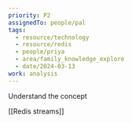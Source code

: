 ```yaml
---
priority: P2
assignedTo: people/pal
tags:
  - resource/technology
  - resource/redis
  - people/priya
  - area/family_knowledge_explore
  - date/2024-03-13
work: analysis
---
```


Understand the concept

[[Redis streams]]